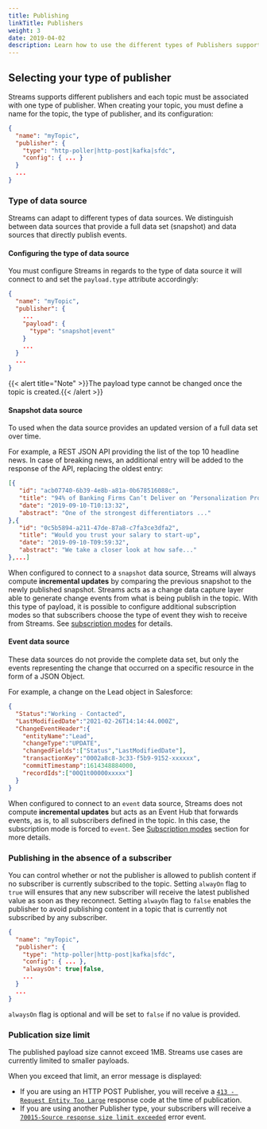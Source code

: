 ```yaml
---
title: Publishing
linkTitle: Publishers
weight: 3
date: 2019-04-02
description: Learn how to use the different types of Publishers supported by Streams.
---
```


## Selecting your type of publisher

Streams supports different publishers and each topic must be associated with one type of publisher. When creating your topic, you must define a name for the topic, the type of publisher, and its configuration:

```json
{
  "name": "myTopic",
  "publisher": {
    "type": "http-poller|http-post|kafka|sfdc",
    "config": { ... }
  }
  ...
}
```

### Type of data source

Streams can adapt to different types of data sources. We distinguish between data sources that provide a full data set (snapshot) and data sources that directly publish events.

#### Configuring the type of data source

You must configure Streams in regards to the type of data source it will connect to and set the `payload.type` attribute accordingly:

```json
{
  "name": "myTopic",
  "publisher": {
    ...
    "payload": {
      "type": "snapshot|event"
    }
    ...
  }
  ...
}
```

{{< alert title="Note" >}}The payload type cannot be changed once the topic is created.{{< /alert >}}

#### Snapshot data source

To used when the data source provides an updated version of a full data set over time.

For example, a REST JSON API providing the list of the top 10 headline news. In case of breaking news, an additional entry will be added to the response of the API, replacing the oldest entry:

```json
[{
   "id": "acb07740-6b39-4e8b-a81a-0b678516088c",
   "title": "94% of Banking Firms Can’t Deliver on ‘Personalization Promise’",
   "date": "2019-09-10-T10:13:32",
   "abstract": "One of the strongest differentiators ..."
},{
   "id": "0c5b5894-a211-47de-87a8-c7fa3ce3dfa2",
   "title": "Would you trust your salary to start-up",
   "date": "2019-09-10-T09:59:32",
   "abstract": "We take a closer look at how safe..."
},...]
```

When configured to connect to a `snapshot` data source, Streams will always compute **incremental updates** by comparing the previous snapshot to the newly published snapshot. Streams acts as a change data capture layer able to generate change events from what is being publish in the topic. With this type of payload, it is possible to configure additional subscription modes so that subscribers choose the type of event they wish to receive from Streams. See [subscription modes](/docs/subscribers#subscription-modes) for details.

#### Event data source

These data sources do not provide the complete data set, but only the events representing the change that occurred on a specific resource in the form of a JSON Object.

For example, a change on the Lead object in Salesforce:

```json
{
  "Status":"Working - Contacted",
  "LastModifiedDate":"2021-02-26T14:14:44.000Z",
  "ChangeEventHeader":{
    "entityName":"Lead",
    "changeType":"UPDATE",
    "changedFields":["Status","LastModifiedDate"],
    "transactionKey":"0002a8c8-3c33-f5b9-9152-xxxxxx",
    "commitTimestamp":1614348884000,
    "recordIds":["00Q1t00000xxxxx"]
  }
}
```

When configured to connect to an `event` data source, Streams does not compute **incremental updates** but acts as an Event Hub that forwards events, as is, to all subscribers defined in the topic. In this case, the subscription mode is forced to `event`. See [Subscription modes](/docs/subscribers#subscription-modes) section for more details.

### Publishing in the absence of a subscriber

You can control whether or not the publisher is allowed to publish content if no subscriber is currently subscribed to the topic.
Setting `alwayOn` flag to `true` will ensures that any new subscriber will receive the latest published value as soon as they reconnect.
Setting `alwayOn` flag to `false` enables the publisher to avoid publishing content in a topic that is currently not subscribed by any subscriber.

```json
{
  "name": "myTopic",
  "publisher": {
    "type": "http-poller|http-post|kafka|sfdc",
    "config": { ... },
    "alwaysOn": true|false,
    ...
  }
  ...
}
```

`alwaysOn` flag is optional and will be set to `false` if no value is provided.

### Publication size limit

The published payload size cannot exceed 1MB. Streams use cases are currently limited to smaller payloads.

When you exceed that limit, an error message is displayed:

* If you are using an HTTP POST Publisher, you will receive a [`413 - Request Entity Too Large`](/docs/topics-api/#error-codes) response code at the time of publication.
* If you are using another Publisher type, your subscribers will receive a [`70015-Source response size limit exceeded`](/docs/subscribers/subscribers-errors/) error event.
